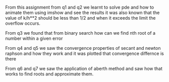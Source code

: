 From this assignment from q1 and q2 we learnt to solve pde and how to animate them using imshow and see the results it was also known that the value of k/h**2 should be less than 1/2 and when it exceeds the limit the overflow occurs.

From q3 we found that from binary search how can we find nth root of a number within a given error

From q4 and q5 we saw the convergence properties of secant and newton raphson and how they work and it was plotted that convergence differnce is there

From q6 and q7 we saw the application of aberth method and saw how that works to find roots and approximate them.